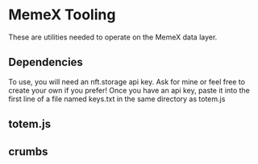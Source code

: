# MemeX Tooling

These are utilities needed to operate on the MemeX data layer. 

## Dependencies

To use, you will need an nft.storage api key. Ask for mine or feel free to create your own if you prefer! 
Once you have an api key, paste it into the first line of a file named keys.txt in the same directory as
totem.js 

## totem.js

## crumbs